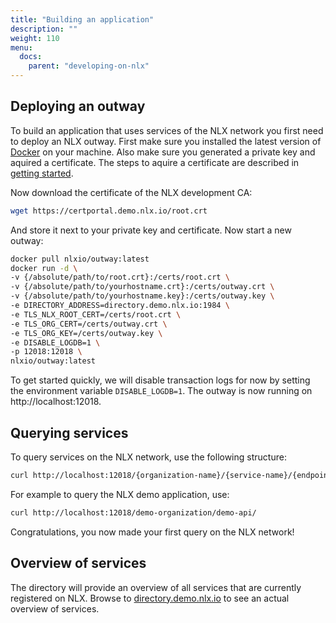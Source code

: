 ```yaml
---
title: "Building an application"
description: ""
weight: 110
menu:
  docs:
    parent: "developing-on-nlx"
---
```


## Deploying an outway
To build an application that uses services of the NLX network you first need to deploy an NLX outway. First make sure you installed the latest version of [Docker](https://docker.com) on your machine. Also make sure you generated a private key and aquired a certificate. The steps to aquire a certificate are described in [getting started](../).

Now download the certificate of the NLX development CA:

```bash
wget https://certportal.demo.nlx.io/root.crt
```

And store it next to your private key and certificate. Now start a new outway:

```bash
docker pull nlxio/outway:latest
docker run -d \
-v {/absolute/path/to/root.crt}:/certs/root.crt \
-v {/absolute/path/to/yourhostname.crt}:/certs/outway.crt \
-v {/absolute/path/to/yourhostname.key}:/certs/outway.key \
-e DIRECTORY_ADDRESS=directory.demo.nlx.io:1984 \
-e TLS_NLX_ROOT_CERT=/certs/root.crt \
-e TLS_ORG_CERT=/certs/outway.crt \
-e TLS_ORG_KEY=/certs/outway.key \
-e DISABLE_LOGDB=1 \
-p 12018:12018 \
nlxio/outway:latest
```

To get started quickly, we will disable transaction logs for now by setting the environment variable `DISABLE_LOGDB=1`. The outway is now running on http://localhost:12018.

## Querying services
To query services on the NLX network, use the following structure:

```bash
curl http://localhost:12018/{organization-name}/{service-name}/{endpoint}
```

For example to query the NLX demo application, use:

```bash
curl http://localhost:12018/demo-organization/demo-api/
```

Congratulations, you now made your first query on the NLX network!

## Overview of services
The directory will provide an overview of all services that are currently registered on NLX. Browse to [directory.demo.nlx.io](https://directory.demo.nlx.io/) to see an actual overview of services.